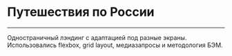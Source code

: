 ﻿# Путешествия по России
---

Одностраничный лэндинг с адаптацией под разные экраны. 
Использовались flexbox, grid layout, медиазапросы и методология БЭМ.
